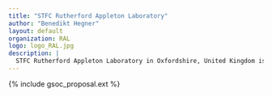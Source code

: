 ```yaml
---
title: "STFC Rutherford Appleton Laboratory"
author: "Benedikt Hegner"
layout: default
organization: RAL
logo: logo_RAL.jpg
description: |
  STFC Rutherford Appleton Laboratory in Oxfordshire, United Kingdom is home to national facilities including the Diamond synchrotron and ISIS neutron spallation source. The Particle Physics Department contributes to experiments including ATLAS, CMS and T2K.
---
```


{% include gsoc_proposal.ext %}
